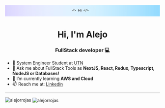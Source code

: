 

  <img src='Header.png'/>


<h1 align="center">Hi, I'm Alejo</h1>
<h3 align="center">FullStack developer 💻</h3>

- 🥽 System Engineer Student at [UTN](https://www.utn.edu.ar/es/) 
- 💬 Ask me about FullStack Tools as **NextJS, React, Redux, Typescript, NodeJS or Databases!**
- 🌱 I’m currently learning **AWS and Cloud**
-  📫 Reach me at: <a href="https://www.linkedin.com/in/alejorrojas/" >Linkedin</a>

<hr/>




<p><img align="left" src="https://github-readme-stats.vercel.app/api/top-langs?username=alejorrojas&show_icons=true&locale=en&layout=compact" alt="alejorrojas" /></p>

<p>&nbsp;<img align="center" src="https://github-readme-stats.vercel.app/api?username=alejorrojas&show_icons=true&locale=en" alt="alejorrojas" /></p>





